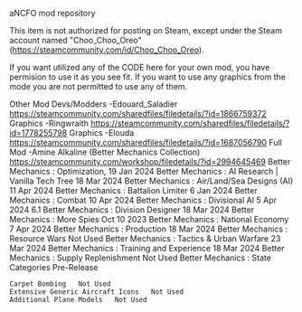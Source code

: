aNCFO mod repository

This item is not authorized for posting on Steam, except under the Steam account named "Choo_Choo_Oreo" (https://steamcommunity.com/id/Choo_Choo_Oreo).



If you want utilized any of the CODE here for your own mod, you have permision to use it as you see fit.
If you want to use any graphics from the mode you are not permitted to use any of them.

Other Mod Devs/Modders
-Edouard_Saladier
https://steamcommunity.com/sharedfiles/filedetails/?id=1866759372
	Graphics
-Ringwraith
https://steamcommunity.com/sharedfiles/filedetails/?id=1778255798
	Graphics
-Elouda
https://steamcommunity.com/sharedfiles/filedetails/?id=1687056790
	Full Mod
-Amine Alkaline (Better Mechanics Collection)
https://steamcommunity.com/workshop/filedetails/?id=2994645469
	Better Mechanics : Optimization,   19 Jan 2024
	Better Mechanics : AI Research | Vanilla Tech Tree   18 Mar 2024
	Better Mechanics : Air/Land/Sea Designs (AI)   11 Apr 2024
	Better Mechanics : Battalion Limiter   6 Jan 2024
	Better Mechanics : Combat   10 Apr 2024
	Better Mechanics : Divisional AI   5 Apr 2024   6.1
	Better Mechanics : Division Designer   18 Mar 2024
	Better Mechanics : More Spies   Oct 10 2023
	Better Mechanics : National Economy   7 Apr 2024
	Better Mechanics : Production   18 Mar 2024
	Better Mechanics : Resource Wars   Not Used
	Better Mechanics : Tactics & Urban Warfare 23 Mar 2024
	Better Mechanics : Training and Experience   18 Mar 2024
	Better Mechanics : Supply Replenishment   Not Used
	Better Mechanics : State Categories   Pre-Release

	Carpet Bombing   Not Used
	Extensive Generic Aircraft Icons   Not Used
	Additional Plane Models   Not Used